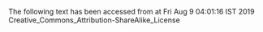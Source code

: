 The following text has been accessed from at Fri Aug 9 04:01:16 IST 2019
Creative_Commons_Attribution-ShareAlike_License
